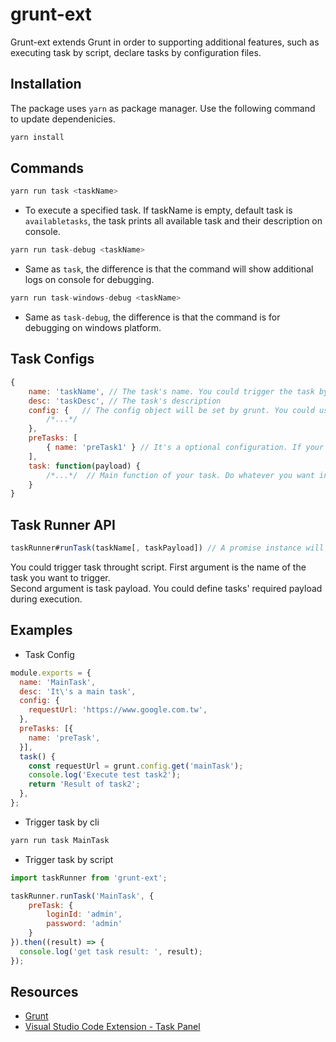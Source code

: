 # grunt-ext
Grunt-ext extends Grunt in order to supporting additional features, such as executing task by script, declare tasks by configuration files. 


## Installation
The package uses `yarn` as package manager. Use the following command to update dependenicies.
```JavaScript
yarn install
```

## Commands
```JavaScript
yarn run task <taskName>
```
- To execute a specified task. If taskName is empty, default task is `availabletasks`, the task prints all available task and their description on console. 

```JavaScript
yarn run task-debug <taskName>
```
- Same as `task`, the difference is that the command will show additional logs on console for debugging. 

```JavaScript
yarn run task-windows-debug <taskName>
```
- Same as `task-debug`, the difference is that the command is for debugging on windows platform. 

## Task Configs
```JavaScript
{
    name: 'taskName', // The task's name. You could trigger the task by the name through cli or script. The name should be unique in project
    desc: 'taskDesc', // The task's description
    config: {   // The config object will be set by grunt. You could use `grunt.config.get('taskname)` to get the config object anywhere.
        /*...*/
    },
    preTasks: [
        { name: 'preTask1' } // It's a optional configuration. If your task dependends on some prior tasks' results, you could define them by it. 
    ],
    task: function(payload) {
        /*...*/  // Main function of your task. Do whatever you want in the function
    }
}
```

## Task Runner API
```JavaScript
taskRunner#runTask(taskName[, taskPayload]) // A promise instance will be returned
```
You could trigger task throught script. First argument is the name of the task you want to trigger.  
Second argument is task payload. You could define tasks' required payload during execution.

## Examples
- Task Config
```JavaScript
module.exports = {
  name: 'MainTask',
  desc: 'It\'s a main task',
  config: {
    requestUrl: 'https://www.google.com.tw',
  },
  preTasks: [{
    name: 'preTask',
  }],
  task() {
    const requestUrl = grunt.config.get('mainTask');  
    console.log('Execute test task2');
    return 'Result of task2';
  },
};
```
- Trigger task by cli
```JavaScript
yarn run task MainTask
```

- Trigger task by script
```JavaScript
import taskRunner from 'grunt-ext';

taskRunner.runTask('MainTask', {
    preTask: {
        loginId: 'admin',
        password: 'admin'
    }
}).then((result) => {
  console.log('get task result: ', result);
});
```

## Resources
- [Grunt](https://gruntjs.com/)
- [Visual Studio Code Extension - Task Panel](https://marketplace.visualstudio.com/items?itemName=BitLaboratory.task-panel)